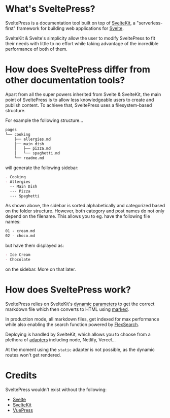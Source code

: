 # What's SveltePress?

SveltePress is a documentation tool built on top of [SvelteKit](https://kit.svelte.dev/), a "serverless-first" framework for building web applications for [Svelte](https://svelte.dev/).

SvelteKit & Svelte's simplicity allow the user to modify SveltePress to fit their needs with little to no effort while taking advantage of the incredible performance of both of them.

# How does SveltePress differ from other documentation tools?

Apart from all the super powers inherited from Svelte & SvelteKit, the main point of SveltePress is to allow less knowledgeable users to create and publish content. To achieve that, SveltePress uses a filesystem-based structure.

For example the following structure...

```bash
pages
└── cooking
    ├── allergies.md
    ├── main_dish
    │   ├── pizza.md
    │   └── spaghetti.md
    └── readme.md
```

will generate the following sidebar:

```md
- Cooking
- Allergies
  -- Main Dish
  --- Pizza
  --- Spaghetti
```

As shown above, the sidebar is sorted alphabetically and categorized based on the folder structure. However, both category and post names do not only depend on the filename. This allows you to eg. have the following file names:

```md
01 - cream.md
02 - choco.md
```

but have them displayed as:

```md
- Ice Cream
- Chocolate
```

on the sidebar. More on that later.

# How does SveltePress work?

SveltePress relies on SvelteKit's [dynamic parameters](https://kit.svelte.dev/docs#routing-pages) to get the correct markdown file which then converts to HTML using [marked](https://github.com/markedjs/marked).

In production mode, all markdown files, get indexed for max performance while also enabling the search function powered by [FlexSearch](https://github.com/nextapps-de/flexsearch).

Deploying is handled by SvelteKit, which allows you to choose from a plethora of [adapters](https://kit.svelte.dev/docs#adapters) including node, Netlify, Vercel...

At the moment using the `static` adapter is not possible, as the dynamic routes won't get rendered.

# Credits

SveltePress wouldn't exist without the following:

- [Svelte](https://svelte.dev/)
- [SvelteKit](https://kit.svelte.dev/)
- [VuePress](https://vuepress.vuejs.org/)
